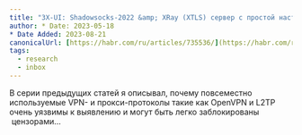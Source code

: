 ```yaml
---
title: "3X-UI: Shadowsocks-2022 &amp; XRay (XTLS) сервер с простой настройкой и приятным интерфейсом"
author: * Date: 2023-05-18
* Date Added: 2023-08-21
canonicalUrl: [https://habr.com/ru/articles/735536/](https://habr.com/ru/articles/735536/)
tags:
  - research
  - inbox
---
```


В серии предыдущих статей я описывал, почему повсеместно используемые VPN- и прокси-протоколы такие как OpenVPN и L2TP&nbsp; очень уязвимы к выявлению и могут быть легко заблокированы &nbsp;цензорами...





